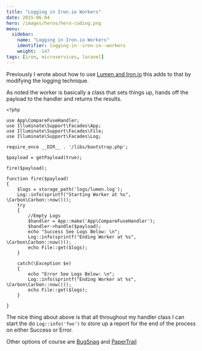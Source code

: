 ```yaml
---
title: "Logging in Iron.io Workers"
date: 2015-06-04
hero: /images/heros/hero-coding.png
menu:
  sidebar:
    name: "Logging in Iron.io Workers"
    identifier: logging-in--iron-io--workers
    weight: -147
tags: [iron, microservices, laravel]
---
```


Previously I wrote about how to use [Lumen and Iron.io](https://alfrednutile.info/posts/143) this adds to that by modifying the logging technique.

As noted the worker is basically a class that sets things up, hands off the payload to the handler and returns the results.

~~~
<?php

use App\CompareFuseHandler;
use Illuminate\Support\Facades\App;
use Illuminate\Support\Facades\File;
use Illuminate\Support\Facades\Log;

require_once __DIR__ . '/libs/bootstrap.php';

$payload = getPayload(true);

fire($payload);

function fire($payload)
{
    $logs = storage_path('logs/lumen.log');
    Log::info(sprintf("Starting Worker at %s", \Carbon\Carbon::now()));
    try
    {
        //Empty Logs
        $handler = App::make('App\CompareFuseHandler');
        $handler->handle($payload);
        echo "Success See Logs Below: \n";
        Log::info(sprintf("Ending Worker at %s", \Carbon\Carbon::now()));
        echo File::get($logs);
    }

    catch(\Exception $e)
    {
        echo "Error See Logs Below: \n";
        Log::info(sprintf("Ending Worker at %s", \Carbon\Carbon::now())); 
        echo File::get($logs);
    }

}
~~~

The nice thing about above is that all throughout my handler class I can start the do `Log::info('foo')` to store up a report for the end of the process on either Success or Error.

Other options of course are [BugSnag](https://bugsnag.com/) and [PaperTrail](https://papertrailapp.com)